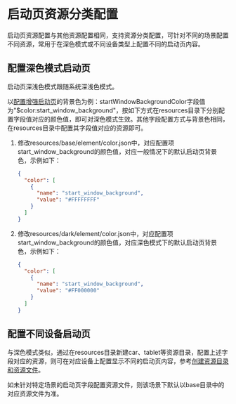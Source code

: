 # 启动页资源分类配置
<!--Kit: ArkUI-->
<!--Subsystem: Window-->
<!--Owner: @xiaochaobu-->
<!--SE: @tenMiles-->
<!--TSE: @qinliwen0417-->

启动页资源配置与其他资源配置相同，支持资源分类配置，可针对不同的场景配置不同资源，常用于在深色模式或不同设备类型上配置不同的启动页内容。

## 配置深色模式启动页
<!--RP1-->
启动页深浅色模式跟随系统深浅色模式。
<!--RP1End-->

以[配置增强启动页](launch-page-config.md#配置增强启动页)的背景色为例：startWindowBackgroundColor字段值为"$color:start_window_background"，按如下方式在resources目录下分别配置字段值对应的颜色值，即可对深色模式生效。其他字段配置方式与背景色相同，在resources目录中配置其字段值对应的资源即可。

1. 修改resources/base/element/color.json中，对应配置项start_window_background的颜色值，对应一般情况下的默认启动页背景色，示例如下：

   ```json
   {
     "color": [
       {
         "name": "start_window_background",
         "value": "#FFFFFFFF"
       }
     ]
   }
   ```

2. 修改resources/dark/element/color.json中，对应配置项start_window_background的颜色值，对应深色模式下的默认启动页背景色，示例如下：

   ```json
   {
     "color": [
       {
         "name": "start_window_background",
         "value": "#FF000000"
       }
     ]
   }
   ```

## 配置不同设备启动页

与深色模式类似，通过在resources目录新建car、tablet等资源目录，配置上述字段对应的资源，则可在对应设备上配置显示不同的启动页内容，参考[创建资源目录和资源文件](../quick-start/resource-categories-and-access.md#创建资源目录和资源文件)。

如未针对特定场景的启动页字段配置资源文件，则该场景下默认以base目录中的对应资源文件为准。
